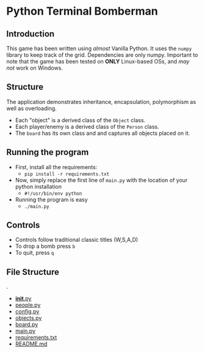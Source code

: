 # Python Terminal Bomberman

## Introduction

This game has been written using _almost_ Vanilla Python. It uses the `numpy` library to keep track of the grid.
Dependencies are only numpy. Important to note that the game has been tested on **ONLY** Linux-based OSs, and _may not_ work on Windows.

## Structure

The application demonstrates inheritance, encapsulation, polymorphism as well as overloading.
- Each "object" is a derived class of the `Object` class.
- Each player/enemy is a derived class of the `Person` class.
- The `board` has its own class and and captures all objects placed on it.

## Running the program

- First, install all the requirements:
	- `pip install -r requirements.txt`
- Now, simply replace the first line of `main.py` with the location of your python installation
	- `#!/usr/bin/env python`
- Running the program is easy
	- `./main.py`

## Controls

- Controls follow traditional classic titles (W,S,A,D)
- To drop a bomb press `b`
- To quit, press `q`

## File Structure

.
 * [__init__.py](./__init__.py)
 * [people.py](./people.py)
 * [config.py](./config.py)
 * [objects.py](./objects.py)
 * [board.py](./board.py)
 * [main.py](./main.py)
 * [requirements.txt](./requirements.txt)
 * [README.md](./README.md)